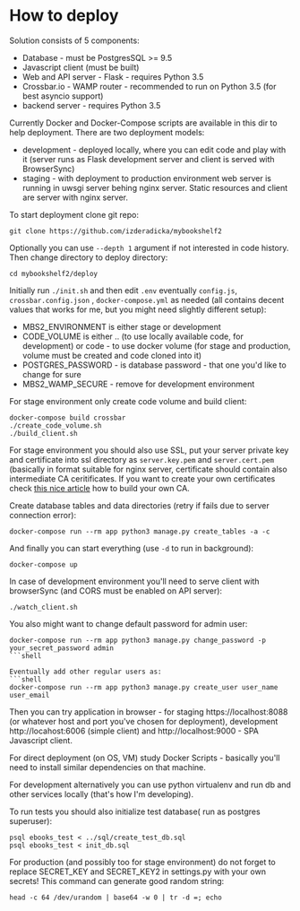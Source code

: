 How to deploy
=============

Solution consists of 5 components:
- Database - must be PostgresSQL >= 9.5
- Javascript client (must be built)
- Web and API server -  Flask - requires Python 3.5
- Crossbar.io - WAMP router - recommended to run on Python 3.5 (for best asyncio support)
- backend server - requires Python 3.5

Currently Docker and Docker-Compose scripts are available in this dir to help deployment.
There are two deployment models:
- development - deployed locally, where you can edit code and play with it (server runs as Flask development server and client is served with BrowserSync)
- staging - with deployment to production environment web server is running in uwsgi server behing nginx server. Static resources and client are server with nginx server.

To start deployment clone git repo:
```shell
git clone https://github.com/izderadicka/mybookshelf2
```
Optionally you can use `--depth 1` argument if not interested in code history.
Then change directory to deploy directory:
```
cd mybookshelf2/deploy
```
Initially run `./init.sh` and then edit `.env` eventually  `config.js`, `crossbar.config.json` , `docker-compose.yml` as needed (all contains decent values that works for me, but you might need slightly different setup):
- MBS2_ENVIRONMENT is either stage or development 
- CODE_VOLUME is either .. (to use locally available code, for development) or code - to use docker volume (for stage and production, volume must be created and code cloned into it)
- POSTGRES_PASSWORD - is database password - that one you'd like to change for sure
- MBS2_WAMP_SECURE - remove for development environment

For stage environment only create code volume and build client:
```shell
docker-compose build crossbar
./create_code_volume.sh
./build_client.sh
```
For stage environment you should also use SSL, put your server private key and certificate into ssl directory as `server.key.pem` and `server.cert.pem` (basically in format suitable for nginx server, certificate should contain also intermediate CA ceritificates. If you want to create your own certificates check [this nice article](https://jamielinux.com/docs/openssl-certificate-authority/index.html) how to build your own CA.

Create database tables and data directories (retry if fails due to server connection error):
```shell
docker-compose run --rm app python3 manage.py create_tables -a -c
```
And finally you can start everything (use `-d` to run in background):
```shell
docker-compose up
```

In case of development environment you'll need to serve client with browserSync (and CORS must be enabled on API server):
```shell
./watch_client.sh
```

You also might want to change default password for admin user:
```shell
docker-compose run --rm app python3 manage.py change_password -p your_secret_password admin
```shell

Eventually add other regular users as:
```shell
docker-compose run --rm app python3 manage.py create_user user_name user_email
```

Then you can try application in browser - for staging https://localhost:8088 (or whatever host and port you've chosen for deployment), development http://locahost:6006 (simple client) and http://localhost:9000 - SPA Javascript client.

For direct deployment (on OS, VM) study Docker Scripts - basically you'll need to install similar dependencies on that machine.

For development alternatively  you can use python virtualenv and run db and other services locally (that's how I'm developing).

To run tests you should also initialize test database( run as postgres superuser):
```
psql ebooks_test < ../sql/create_test_db.sql
psql ebooks_test < init_db.sql
```
 
 For production (and possibly too for stage environment) do not forget to replace SECRET_KEY and SECRET_KEY2
 in settings.py with your own secrets!
 This command can generate good random string:
 ```
 head -c 64 /dev/urandom | base64 -w 0 | tr -d =; echo
 ```